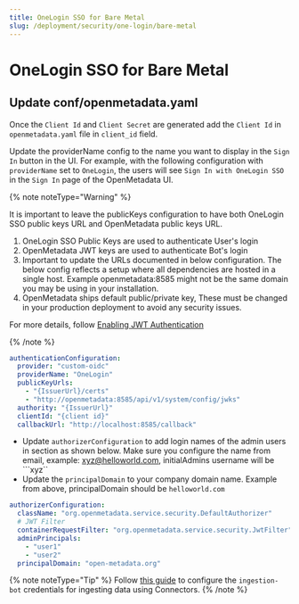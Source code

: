 ```yaml
---
title: OneLogin SSO for Bare Metal
slug: /deployment/security/one-login/bare-metal
---
```


# OneLogin SSO for Bare Metal

## Update conf/openmetadata.yaml

Once the `Client Id` and `Client Secret` are generated add the `Client Id` in `openmetadata.yaml` file in `client_id` field.

Update the providerName config to the name you want to display in the `Sign In` button in the UI. 
For example, with the following configuration with `providerName` set to `OneLogin`, the users will see `Sign In with OneLogin SSO` 
in the `Sign In` page of the OpenMetadata UI.

{% note noteType="Warning" %}

It is important to leave the publicKeys configuration to have both OneLogin SSO public keys URL and OpenMetadata public keys URL. 

1. OneLogin SSO Public Keys are used to authenticate User's login
2. OpenMetadata JWT keys are used to authenticate Bot's login
3. Important to update the URLs documented in below configuration. The below config reflects a setup where all dependencies are hosted in a single host. Example openmetadata:8585 might not be the same domain you may be using in your installation.
4. OpenMetadata ships default public/private key, These must be changed in your production deployment to avoid any security issues.

For more details, follow [Enabling JWT Authentication](deployment/security/enable-jwt-tokens)

{% /note %}


```yaml
authenticationConfiguration:
  provider: "custom-oidc"
  providerName: "OneLogin"
  publicKeyUrls: 
    - "{IssuerUrl}/certs"
    - "http://openmetadata:8585/api/v1/system/config/jwks"
  authority: "{IssuerUrl}"
  clientId: "{client id}"
  callbackUrl: "http://localhost:8585/callback"
```

- Update `authorizerConfiguration` to add login names of the admin users in  section as shown below. Make sure you configure the name from email, example: xyz@helloworld.com, initialAdmins username will be ```xyz``
- Update the `principalDomain` to your company domain name.  Example from above, principalDomain should be ```helloworld.com```

```yaml
authorizerConfiguration:
  className: "org.openmetadata.service.security.DefaultAuthorizer"
  # JWT Filter
  containerRequestFilter: "org.openmetadata.service.security.JwtFilter"
  adminPrincipals:
    - "user1"
    - "user2"
  principalDomain: "open-metadata.org"
```

{% note noteType="Tip" %}
 Follow [this guide](/how-to-guides/feature-configurations/bots) to configure the `ingestion-bot` credentials for ingesting data using Connectors.
{% /note %}



